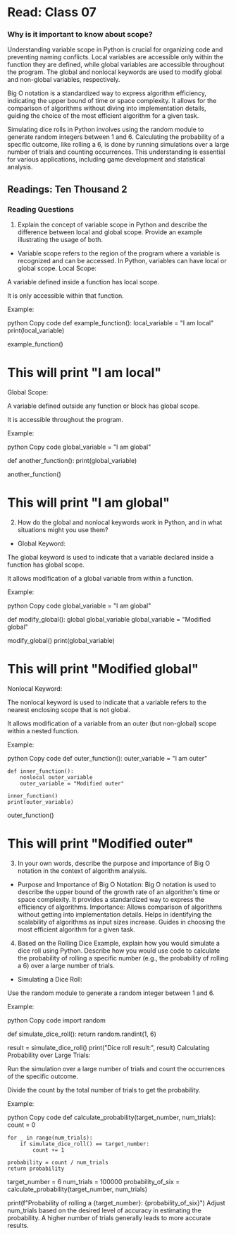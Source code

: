 # Read: Class 07

### Why is it important to know about scope?

Understanding variable scope in Python is crucial for organizing code and preventing naming conflicts. Local variables are accessible only within the function they are defined, while global variables are accessible throughout the program. The global and nonlocal keywords are used to modify global and non-global variables, respectively.

Big O notation is a standardized way to express algorithm efficiency, indicating the upper bound of time or space complexity. It allows for the comparison of algorithms without diving into implementation details, guiding the choice of the most efficient algorithm for a given task.

Simulating dice rolls in Python involves using the random module to generate random integers between 1 and 6. Calculating the probability of a specific outcome, like rolling a 6, is done by running simulations over a large number of trials and counting occurrences. This understanding is essential for various applications, including game development and statistical analysis.

## Readings: Ten Thousand 2

### Reading Questions

1. Explain the concept of variable scope in Python and describe the difference between local and global scope. Provide an example illustrating the usage of both.

- Variable scope refers to the region of the program where a variable is recognized and can be accessed.
In Python, variables can have local or global scope.
Local Scope:

A variable defined inside a function has local scope.

It is only accessible within that function.

Example:

python
Copy code
def example_function():
    local_variable = "I am local"
    print(local_variable)

example_function()
# This will print "I am local"
Global Scope:

A variable defined outside any function or block has global scope.

It is accessible throughout the program.

Example:

python
Copy code
global_variable = "I am global"

def another_function():
    print(global_variable)

another_function()
# This will print "I am global"

2. How do the global and nonlocal keywords work in Python, and in what situations might you use them?

- Global Keyword:

The global keyword is used to indicate that a variable declared inside a function has global scope.

It allows modification of a global variable from within a function.

Example:

python
Copy code
global_variable = "I am global"

def modify_global():
    global global_variable
    global_variable = "Modified global"

modify_global()
print(global_variable)
# This will print "Modified global"
Nonlocal Keyword:

The nonlocal keyword is used to indicate that a variable refers to the nearest enclosing scope that is not global.

It allows modification of a variable from an outer (but non-global) scope within a nested function.

Example:

python
Copy code
def outer_function():
    outer_variable = "I am outer"

    def inner_function():
        nonlocal outer_variable
        outer_variable = "Modified outer"

    inner_function()
    print(outer_variable)

outer_function()
# This will print "Modified outer"

3. In your own words, describe the purpose and importance of Big O notation in the context of algorithm analysis.

- Purpose and Importance of Big O Notation:
Big O notation is used to describe the upper bound of the growth rate of an algorithm's time or space complexity.
It provides a standardized way to express the efficiency of algorithms.
Importance:
Allows comparison of algorithms without getting into implementation details.
Helps in identifying the scalability of algorithms as input sizes increase.
Guides in choosing the most efficient algorithm for a given task.

4. Based on the Rolling Dice Example, explain how you would simulate a dice roll using Python. Describe how you would use code to calculate the probability of rolling a specific number (e.g., the probability of rolling a 6) over a large number of trials.

- Simulating a Dice Roll:

Use the random module to generate a random integer between 1 and 6.

Example:

python
Copy code
import random

def simulate_dice_roll():
    return random.randint(1, 6)

result = simulate_dice_roll()
print("Dice roll result:", result)
Calculating Probability over Large Trials:

Run the simulation over a large number of trials and count the occurrences of the specific outcome.

Divide the count by the total number of trials to get the probability.

Example:

python
Copy code
def calculate_probability(target_number, num_trials):
    count = 0

    for _ in range(num_trials):
        if simulate_dice_roll() == target_number:
            count += 1

    probability = count / num_trials
    return probability

target_number = 6
num_trials = 100000
probability_of_six = calculate_probability(target_number, num_trials)

print(f"Probability of rolling a {target_number}: {probability_of_six}")
Adjust num_trials based on the desired level of accuracy in estimating the probability. A higher number of trials generally leads to more accurate results.